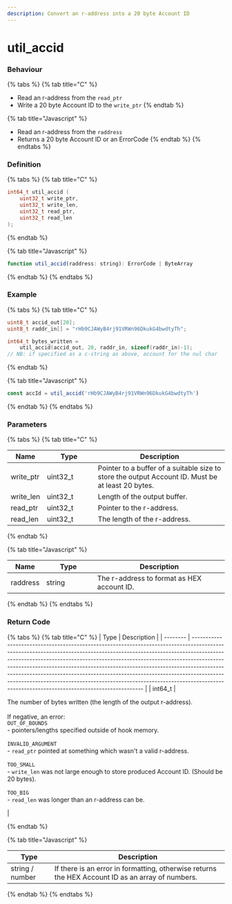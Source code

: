 ```yaml
---
description: Convert an r-address into a 20 byte Account ID
---
```


# util\_accid

### Behaviour

{% tabs %}
{% tab title="C" %}
* Read an r-address from the `read_ptr`
* Write a 20 byte Account ID to the `write_ptr`
{% endtab %}

{% tab title="Javascript" %}


* Read an r-address from the `raddress`
* Returns a 20 byte Account ID or an ErrorCode
{% endtab %}
{% endtabs %}



### Definition

{% tabs %}
{% tab title="C" %}
```c
int64_t util_accid (
    uint32_t write_ptr,
    uint32_t write_len,
    uint32_t read_ptr,
    uint32_t read_len
);
```
{% endtab %}

{% tab title="Javascript" %}
```javascript
function util_accid(raddress: string): ErrorCode | ByteArray
```
{% endtab %}
{% endtabs %}



### Example

{% tabs %}
{% tab title="C" %}
```c
uint8_t accid_out[20];
uint8_t raddr_in[] = "rHb9CJAWyB4rj91VRWn96DkukG4bwdtyTh";

int64_t bytes_written = 
    util_accid(accid_out, 20, raddr_in, sizeof(raddr_in)-1);
// NB: if specified as a c-string as above, account for the nul char
```


{% endtab %}

{% tab title="Javascript" %}
```javascript
const accId = util_accid('rHb9CJAWyB4rj91VRWn96DkukG4bwdtyTh')
```


{% endtab %}
{% endtabs %}



### Parameters

{% tabs %}
{% tab title="C" %}
<table><thead><tr><th>Name</th><th width="102">Type</th><th>Description</th></tr></thead><tbody><tr><td>write_ptr</td><td>uint32_t</td><td>Pointer to a buffer of a suitable size to store the output Account ID. Must be at least 20 bytes.</td></tr><tr><td>write_len</td><td>uint32_t</td><td>Length of the output buffer.</td></tr><tr><td>read_ptr</td><td>uint32_t</td><td>Pointer to the r-address.</td></tr><tr><td>read_len</td><td>uint32_t</td><td>The length of the r-address.</td></tr></tbody></table>


{% endtab %}

{% tab title="Javascript" %}
<table><thead><tr><th>Name</th><th width="102">Type</th><th>Description</th></tr></thead><tbody><tr><td>raddress</td><td>string</td><td>The r-address to format as HEX account ID.</td></tr></tbody></table>
{% endtab %}
{% endtabs %}



### Return Code

{% tabs %}
{% tab title="C" %}
| Type     | Description                                                                                                                                                                                                                                                                                                                                                                                                                                                                                                                                      |
| -------- | ------------------------------------------------------------------------------------------------------------------------------------------------------------------------------------------------------------------------------------------------------------------------------------------------------------------------------------------------------------------------------------------------------------------------------------------------------------------------------------------------------------------------------------------------ |
| int64\_t | <p>The number of bytes written (the length of the output r-address).<br><br>If negative, an error:<br><code>OUT_OF_BOUNDS</code><br>- pointers/lengths specified outside of hook memory.<br><br><code>INVALID_ARGUMENT</code><br>- <code>read_ptr</code> pointed at something which wasn't a valid r-address.<br><br><code>TOO_SMALL</code><br>- <code>write_len</code> was not large enough to store produced Account ID. (Should be 20 bytes).<br><br><code>TOO_BIG</code><br>- <code>read_len</code> was longer than an r-address can be.</p> |


{% endtab %}

{% tab title="Javascript" %}


| Type            | Description                                                                                      |
| --------------- | ------------------------------------------------------------------------------------------------ |
| string / number | If there is an error in formatting, otherwise returns the HEX Account ID as an array of numbers. |
{% endtab %}
{% endtabs %}

